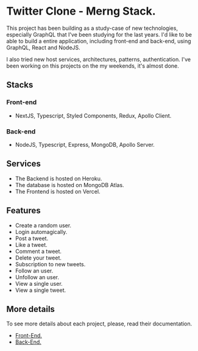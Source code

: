 # Twitter Clone - Merng Stack.

This project has been building as a study-case of new technologies, especially GraphQL that I've been studying for the last years. I'd like to be able to build a entire application, including front-end and back-end, using GraphQL, React and NodeJS.

I also tried new host services, architectures, patterns, authentication. I've been working on this projects on the my weekends, it's almost done.

## Stacks

### Front-end

- NextJS, Typescript, Styled Components, Redux, Apollo Client.

### Back-end

- NodeJS, Typescript, Express, MongoDB, Apollo Server.

## Services

- The Backend is hosted on Heroku.
- The database is hosted on MongoDB Atlas.
- The Frontend is hosted on Vercel.

## Features

- Create a random user.
- Login automagically.
- Post a tweet.
- Like a tweet.
- Comment a tweet.
- Delete your tweet.
- Subscription to new tweets.
- Follow an user.
- Unfollow an user.
- View a single user.
- View a single tweet.

## More details

To see more details about each project, please, read their documentation.

- [Front-End.](https://github.com/Sergioamjr/twitter-merng-stack/tree/main/web)
- [Back-End.](https://github.com/Sergioamjr/twitter-merng-stack/tree/main/server)
